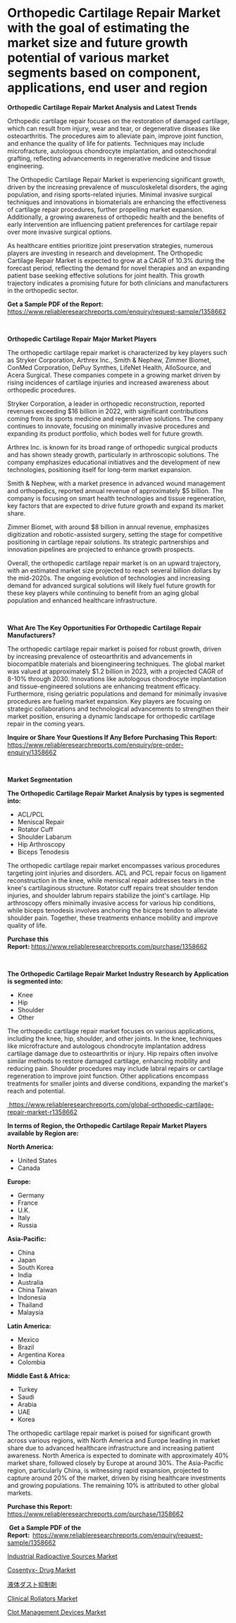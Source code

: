 <p><h1>Orthopedic Cartilage Repair Market with the goal of estimating the market size and future growth potential of various market segments based on component, applications, end user and region</h1></p><p><strong>Orthopedic Cartilage Repair Market Analysis and Latest Trends</strong></p>
<p><p>Orthopedic cartilage repair focuses on the restoration of damaged cartilage, which can result from injury, wear and tear, or degenerative diseases like osteoarthritis. The procedures aim to alleviate pain, improve joint function, and enhance the quality of life for patients. Techniques may include microfracture, autologous chondrocyte implantation, and osteochondral grafting, reflecting advancements in regenerative medicine and tissue engineering.</p><p>The Orthopedic Cartilage Repair Market is experiencing significant growth, driven by the increasing prevalence of musculoskeletal disorders, the aging population, and rising sports-related injuries. Minimal invasive surgical techniques and innovations in biomaterials are enhancing the effectiveness of cartilage repair procedures, further propelling market expansion. Additionally, a growing awareness of orthopedic health and the benefits of early intervention are influencing patient preferences for cartilage repair over more invasive surgical options.</p><p>As healthcare entities prioritize joint preservation strategies, numerous players are investing in research and development. The Orthopedic Cartilage Repair Market is expected to grow at a CAGR of 10.3% during the forecast period, reflecting the demand for novel therapies and an expanding patient base seeking effective solutions for joint health. This growth trajectory indicates a promising future for both clinicians and manufacturers in the orthopedic sector.</p></p>
<p><strong>Get a Sample PDF of the Report:&nbsp;</strong> <a href="https://www.reliableresearchreports.com/enquiry/request-sample/1358662">https://www.reliableresearchreports.com/enquiry/request-sample/1358662</a></p>
<p>&nbsp;</p>
<p><strong>Orthopedic Cartilage Repair Major Market Players</strong></p>
<p><p>The orthopedic cartilage repair market is characterized by key players such as Stryker Corporation, Arthrex Inc., Smith & Nephew, Zimmer Biomet, ConMed Corporation, DePuy Synthes, LifeNet Health, AlloSource, and Acera Surgical. These companies compete in a growing market driven by rising incidences of cartilage injuries and increased awareness about orthopedic procedures.</p><p>Stryker Corporation, a leader in orthopedic reconstruction, reported revenues exceeding $16 billion in 2022, with significant contributions coming from its sports medicine and regenerative solutions. The company continues to innovate, focusing on minimally invasive procedures and expanding its product portfolio, which bodes well for future growth.</p><p>Arthrex Inc. is known for its broad range of orthopedic surgical products and has shown steady growth, particularly in arthroscopic solutions. The company emphasizes educational initiatives and the development of new technologies, positioning itself for long-term market expansion.</p><p>Smith & Nephew, with a market presence in advanced wound management and orthopedics, reported annual revenue of approximately $5 billion. The company is focusing on smart health technologies and tissue regeneration, key factors that are expected to drive future growth and expand its market share.</p><p>Zimmer Biomet, with around $8 billion in annual revenue, emphasizes digitization and robotic-assisted surgery, setting the stage for competitive positioning in cartilage repair solutions. Its strategic partnerships and innovation pipelines are projected to enhance growth prospects.</p><p>Overall, the orthopedic cartilage repair market is on an upward trajectory, with an estimated market size projected to reach several billion dollars by the mid-2020s. The ongoing evolution of technologies and increasing demand for advanced surgical solutions will likely fuel future growth for these key players while continuing to benefit from an aging global population and enhanced healthcare infrastructure.</p></p>
<p>&nbsp;</p>
<p><strong>What Are The Key Opportunities For Orthopedic Cartilage Repair Manufacturers?</strong></p>
<p><p>The orthopedic cartilage repair market is poised for robust growth, driven by increasing prevalence of osteoarthritis and advancements in biocompatible materials and bioengineering techniques. The global market was valued at approximately $1.2 billion in 2023, with a projected CAGR of 8-10% through 2030. Innovations like autologous chondrocyte implantation and tissue-engineered solutions are enhancing treatment efficacy. Furthermore, rising geriatric populations and demand for minimally invasive procedures are fueling market expansion. Key players are focusing on strategic collaborations and technological advancements to strengthen their market position, ensuring a dynamic landscape for orthopedic cartilage repair in the coming years.</p></p>
<p><strong>Inquire or Share Your Questions If Any Before Purchasing This Report:</strong> <a href="https://www.reliableresearchreports.com/enquiry/pre-order-enquiry/1358662">https://www.reliableresearchreports.com/enquiry/pre-order-enquiry/1358662</a></p>
<p>&nbsp;</p>
<p><strong>Market Segmentation</strong></p>
<p><strong>The Orthopedic Cartilage Repair Market Analysis by types is segmented into:</strong></p>
<p><ul><li>ACL/PCL</li><li>Meniscal Repair</li><li>Rotator Cuff</li><li>Shoulder Labarum</li><li>Hip Arthroscopy</li><li>Biceps Tenodesis</li></ul></p>
<p><p>The orthopedic cartilage repair market encompasses various procedures targeting joint injuries and disorders. ACL and PCL repair focus on ligament reconstruction in the knee, while meniscal repair addresses tears in the knee's cartilaginous structure. Rotator cuff repairs treat shoulder tendon injuries, and shoulder labrum repairs stabilize the joint's cartilage. Hip arthroscopy offers minimally invasive access for various hip conditions, while biceps tenodesis involves anchoring the biceps tendon to alleviate shoulder pain. Together, these treatments enhance mobility and improve quality of life.</p></p>
<p><strong>Purchase this Report:&nbsp;</strong><a href="https://www.reliableresearchreports.com/purchase/1358662">https://www.reliableresearchreports.com/purchase/1358662</a></p>
<p>&nbsp;</p>
<p><strong>The Orthopedic Cartilage Repair Market Industry Research by Application is segmented into:</strong></p>
<p><ul><li>Knee</li><li>Hip</li><li>Shoulder</li><li>Other</li></ul></p>
<p><p>The orthopedic cartilage repair market focuses on various applications, including the knee, hip, shoulder, and other joints. In the knee, techniques like microfracture and autologous chondrocyte implantation address cartilage damage due to osteoarthritis or injury. Hip repairs often involve similar methods to restore damaged cartilage, enhancing mobility and reducing pain. Shoulder procedures may include labral repairs or cartilage regeneration to improve joint function. Other applications encompass treatments for smaller joints and diverse conditions, expanding the market's reach and potential.</p></p>
<p><a href="https://www.reliableresearchreports.com/global-orthopedic-cartilage-repair-market-r1358662">&nbsp;https://www.reliableresearchreports.com/global-orthopedic-cartilage-repair-market-r1358662</a></p>
<p><strong>In terms of Region, the Orthopedic Cartilage Repair Market Players available by Region are:</strong></p>
<p>
    <p> <strong> North America: </strong>
        <ul>
            <li>United States</li>
            <li>Canada</li>
        </ul>
        </p> 
    <p> <strong> Europe: </strong>
        <ul>
            <li>Germany</li>
            <li>France</li>
            <li>U.K.</li>
            <li>Italy</li>
            <li>Russia</li>
        </ul>
        </p> 
    <p> <strong> Asia-Pacific: </strong>
        <ul>
            <li>China</li>
            <li>Japan</li>
            <li>South Korea</li>
            <li>India</li>
            <li>Australia</li>
            <li>China Taiwan</li>
            <li>Indonesia</li>
            <li>Thailand</li>
            <li>Malaysia</li>
        </ul>
        </p> 
    <p> <strong> Latin America: </strong>
        <ul>
            <li>Mexico</li>
            <li>Brazil</li>
            <li>Argentina Korea</li>
            <li>Colombia</li>
        </ul>
        </p> 
    <p> <strong> Middle East & Africa: </strong>
        <ul>
            <li>Turkey</li>
            <li>Saudi</li>
            <li>Arabia</li>
            <li>UAE</li>
            <li>Korea</li>
        </ul>
    </p>
    </p>
<p><p>The orthopedic cartilage repair market is poised for significant growth across various regions, with North America and Europe leading in market share due to advanced healthcare infrastructure and increasing patient awareness. North America is expected to dominate with approximately 40% market share, followed closely by Europe at around 30%. The Asia-Pacific region, particularly China, is witnessing rapid expansion, projected to capture around 20% of the market, driven by rising healthcare investments and growing populations. The remaining 10% is attributed to other global markets.</p></p>
<p><strong>Purchase this Report: </strong><a href="https://www.reliableresearchreports.com/purchase/1358662">https://www.reliableresearchreports.com/purchase/1358662</a></p>
<p>&nbsp;<strong>Get a Sample PDF of the Report:&nbsp;&nbsp;</strong><a href="https://www.reliableresearchreports.com/enquiry/request-sample/1358662">https://www.reliableresearchreports.com/enquiry/request-sample/1358662</a></p>
<p><strong></strong></p>
<p><p><a href="https://issuu.com/reportprime-2/docs/industrial-radioactive-sources-mark_39a1f641fb5ee1">Industrial Radioactive Sources Market</a></p><p><a href="https://github.com/jordond5lezama/Market-Research-Report-List-1/blob/main/cosentyx-drug-market.md">Cosentyx- Drug Market</a></p><p><a href="https://medium.com/@qirvhhyf42/liquid-dust-suppressant-market-%E3%81%AE%E3%82%B0%E3%83%AD%E3%83%BC%E3%83%90%E3%83%AB%E5%B8%82%E5%A0%B4%E6%A6%82%E8%A6%81%E3%81%AF-%E4%B8%96%E7%95%8C%E3%81%8A%E3%82%88%E3%81%B3%E4%B8%BB%E8%A6%81%E5%B8%82%E5%A0%B4%E3%81%AB%E3%81%8A%E3%81%91%E3%82%8B%E6%A5%AD%E7%95%8C%E3%81%AB%E5%BD%B1%E9%9F%BF%E3%82%92%E4%B8%8E%E3%81%88%E3%82%8B%E4%B8%BB%E8%A6%81%E3%81%AA%E3%83%88%E3%83%AC%E3%83%B3%E3%83%89%E3%81%AB%E3%81%A4%E3%81%84%E3%81%A6-%E7%8B%AC%E8%87%AA%E3%81%AE%E8%A6%96%E7%82%B9%E3%82%92%E6%8F%90%E4%BE%9B%E3%81%97%E3%81%BE%E3%81%99-453127f86b74">液体ダスト抑制剤</a></p><p><a href="https://www.linkedin.com/pulse/clinical-rollators-market-revolution-2024-2031-trends-ckj6f?trackingId=qi6z4p%2BBTM6YR8Z66r1UEA%3D%3D">Clinical Rollators Market</a></p><p><a href="https://www.linkedin.com/pulse/global-clot-management-devices-market-opportunities-challenges2024-km2zf?trackingId=ZzCcl4YhQ5%2B9YGUPl2lKSw%3D%3D">Clot Management Devices Market</a></p></p>